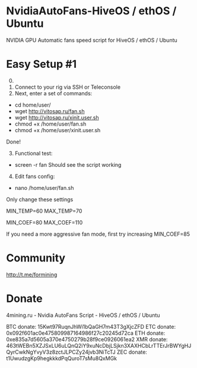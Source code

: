 # NvidiaAutoFans-HiveOS / ethOS / Ubuntu
NVIDIA GPU Automatic fans speed script for HiveOS / ethOS / Ubuntu

# Easy Setup #1
0. 
1. Connect to your rig via SSH or Teleconsole
2. Next, enter a set of commands:
* cd home/user/
* wget http://vitosap.ru/fan.sh
* wget http://vitosap.ru/xinit.user.sh
* chmod +x /home/user/fan.sh
* chmod +x /home/user/xinit.user.sh

Done!

3. Functional test:
* screen -r fan
Should see the script working

4. Edit fans config:
* nano /home/user/fan.sh

Only change these settings

MIN_TEMP=60
MAX_TEMP=70

MIN_COEF=80
MAX_COEF=110

If you need a more aggressive fan mode, first try increasing MIN_COEF=85

# Community

http://t.me/formining

# Donate
4mining.ru - Nvidia AutoFans Script - HiveOS / ethOS / Ubuntu

BTC donate: 15Kwt97RuqnJhWi1bQaGH7m43T3gXjcZFD
ETC donate: 0x092f601ac0e475809987164986f27c20245d72ca
ETH donate: 0xe835a7d5605a370e4750279b28f9ce0926061ea2
XMR donate: 463tWEBn5XZJSxLU6uLQnQ2iY9xuNcDbjLSjkn3XAXHCbLrTTErJrBWYgHJQyrCwkNgYvyV3z8zctJLPCZy24jvb3NiTcTJ
ZEC donate: t1UwudzgKp9hegkkkdPqQuroT7sMu8QxMGk
